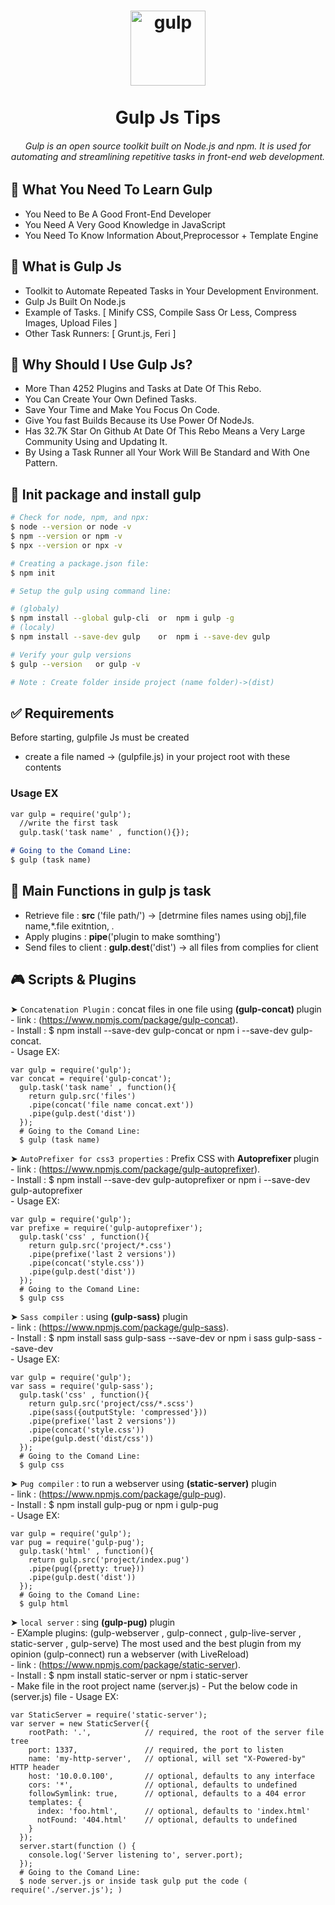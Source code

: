 <h1 align="center">
  <img align="center" src="https://user-images.githubusercontent.com/19249620/209399115-8b4b0ccc-4d68-46ca-b1d0-5ea657a65aef.png" alt="gulp" width="120"/>
  <br>
  <br>
  Gulp Js Tips
  <br>
</h1>


<h6 align="center">Gulp is an open source toolkit built on Node.js and npm. It is used for automating and streamlining repetitive tasks in front-end web development.</h6>

<!--
<p align="center">
  <a href="#what-you-need-learn">What You Need</a> •
  <a href="#what-is-gulp">What is Gulp</a> •
  <a href="#why-use-gulp">Why Use Gulp</a> •
  <a href="#Init package and install gulp">Install</a> •
  <a href="#related">Related</a> •
  <a href="#license">License</a>
  <br>
  <br>
</p>
-->

## :dart: What You Need To Learn Gulp

* You Need to Be A Good Front-End Developer
* You Need A Very Good Knowledge in JavaScript
* You Need To Know Information About,Preprocessor + Template Engine 

## :dart: What is Gulp Js

* Toolkit to Automate Repeated Tasks in Your Development Environment.
* Gulp Js Built On Node.js
* Example of Tasks. [ Minify CSS, Compile Sass Or Less, Compress Images, Upload Files ]
* Other Task Runners: [ Grunt.js, Feri ]

## :dart: Why Should I Use Gulp Js?

* More Than 4252 Plugins and Tasks at Date Of This Rebo.
* You Can Create Your Own Defined Tasks.
* Save Your Time and Make You Focus On Code.
* Give You fast Builds Because its Use Power Of NodeJs.
* Has 32.7K Star On Github At Date Of This Rebo Means a Very Large Community Using and Updating It.
* By Using a Task Runner all Your Work Will Be Standard and With One Pattern.

## :checkered_flag: Init package and install gulp ##

```bash
# Check for node, npm, and npx:
$ node --version or node -v
$ npm --version or npm -v
$ npx --version or npx -v

# Creating a package.json file:
$ npm init

# Setup the gulp using command line:

# (globaly)
$ npm install --global gulp-cli  or  npm i gulp -g
# (localy)
$ npm install --save-dev gulp    or  npm i --save-dev gulp

# Verify your gulp versions
$ gulp --version   or gulp -v

# Note : Create folder inside project (name folder)->(dist)

```

## :white_check_mark: Requirements ##
Before starting, gulpfile Js must be created
- create a file named -> (gulpfile.js) in your project root with these contents
### Usage EX

```markdown
var gulp = require('gulp');
  //write the first task
  gulp.task('task name' , function(){});

# Going to the Comand Line:
$ gulp (task name)
```


## :rocket: Main Functions in gulp js task
 * Retrieve file : <b> src </b>('file path/') -> [detrmine files names using obj],file name,*.file exitntion, *.*
 * Apply plugins : <b>pipe</b>('plugin to make somthing')
 * Send files to client : <b>gulp.dest</b>('dist') -> all files from complies for client



## :video_game: Scripts & Plugins
 ➤ `Concatenation Plugin` : concat files in one file using <b> (gulp-concat) </b> plugin<br>
       - link : (https://www.npmjs.com/package/gulp-concat).<br>
       - Install : $ npm install --save-dev gulp-concat or npm i --save-dev gulp-concat.<br>
       - Usage EX:
       
```mark
var gulp = require('gulp');
var concat = require('gulp-concat');
  gulp.task('task name' , function(){
    return gulp.src('files')
    .pipe(concat('file name concat.ext'))
    .pipe(gulp.dest('dist'))
  });
  # Going to the Comand Line:
  $ gulp (task name) 
```

 ➤ `AutoPrefixer for css3 properties` : Prefix CSS with <b> Autoprefixer </b>plugin<br>
       - link : (https://www.npmjs.com/package/gulp-autoprefixer).<br>
       - Install : $ npm install --save-dev gulp-autoprefixer or npm i --save-dev gulp-autoprefixer<br>
       - Usage EX:
       
```mark
var gulp = require('gulp');
var prefixe = require('gulp-autoprefixer');
  gulp.task('css' , function(){
    return gulp.src('project/*.css')
    .pipe(prefixe('last 2 versions'))
    .pipe(concat('style.css'))
    .pipe(gulp.dest('dist'))
  });
  # Going to the Comand Line:
  $ gulp css
```

 ➤ `Sass compiler` : using <b>(gulp-sass)</b> plugin<br>
       - link : (https://www.npmjs.com/package/gulp-sass).<br>
       - Install : $ npm install sass gulp-sass --save-dev or npm i sass gulp-sass --save-dev<br>
       - Usage EX:
       
```mark
var gulp = require('gulp');
var sass = require('gulp-sass');
  gulp.task('css' , function(){
    return gulp.src('project/css/*.scss')
    .pipe(sass({outputStyle: 'compressed'}))
    .pipe(prefixe('last 2 versions'))
    .pipe(concat('style.css'))
    .pipe(gulp.dest('dist/css'))
  });
  # Going to the Comand Line:
  $ gulp css
```

 ➤ `Pug compiler` : to run a webserver using <b>(static-server)</b> plugin<br>
       - link : (https://www.npmjs.com/package/gulp-pug).<br>
       - Install : $ npm install gulp-pug  or  npm i gulp-pug <br>
       - Usage EX:
       
```mark
var gulp = require('gulp');
var pug = require('gulp-pug');
  gulp.task('html' , function(){
    return gulp.src('project/index.pug')
    .pipe(pug({pretty: true}))
    .pipe(gulp.dest('dist'))
  });
  # Going to the Comand Line:
  $ gulp html
```

 ➤ `local server` : sing <b>(gulp-pug)</b> plugin<br>
       - EXample plugins: (gulp-webserver , gulp-connect , gulp-live-server , static-server , gulp-serve)
  The most used and the best plugin from my opinion (gulp-connect) run a webserver (with LiveReload) <br>
       - link : (https://www.npmjs.com/package/static-server).<br>
       - Install : $ npm install static-server  or  npm i static-server <br>
       - Make file in the root project name (server.js)
       - Put the below code in (server.js) file
       - Usage EX:
       
```mark
var StaticServer = require('static-server');
var server = new StaticServer({
    rootPath: '.',            // required, the root of the server file tree
    port: 1337,               // required, the port to listen
    name: 'my-http-server',   // optional, will set "X-Powered-by" HTTP header
    host: '10.0.0.100',       // optional, defaults to any interface
    cors: '*',                // optional, defaults to undefined
    followSymlink: true,      // optional, defaults to a 404 error
    templates: {
      index: 'foo.html',      // optional, defaults to 'index.html'
      notFound: '404.html'    // optional, defaults to undefined
    }
  });
  server.start(function () {
    console.log('Server listening to', server.port);
  });
  # Going to the Comand Line:
  $ node server.js or inside task gulp put the code ( require('./server.js'); )
```

    
